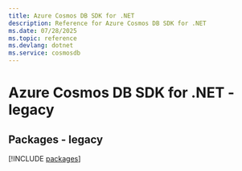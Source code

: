 ```yaml
---
title: Azure Cosmos DB SDK for .NET
description: Reference for Azure Cosmos DB SDK for .NET
ms.date: 07/28/2025
ms.topic: reference
ms.devlang: dotnet
ms.service: cosmosdb
---
```

# Azure Cosmos DB SDK for .NET - legacy
## Packages - legacy
[!INCLUDE [packages](cosmos-db-index.md)]